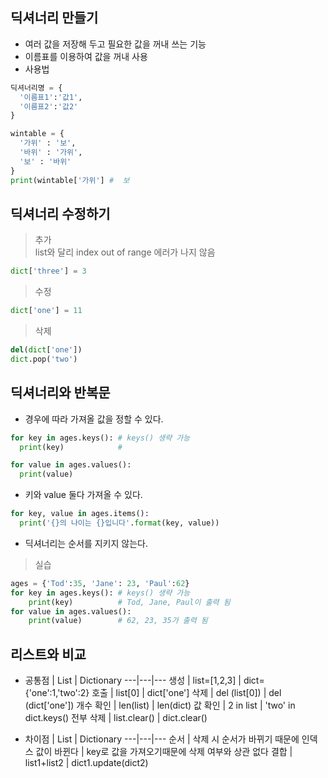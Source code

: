 ## 딕셔너리 만들기
+ 여러 값을 저장해 두고 필요한 값을 꺼내 쓰는 기능
+ 이름표를 이용하여 값을 꺼내 사용
+ 사용법
~~~ python
딕셔너리명 = {
  '이름표1':'값1',
  '이름표2':'값2'
}
~~~
~~~ python
wintable = {
  '가위' : '보',
  '바위' : '가위',
  '보' : '바위'
}
print(wintable['가위'] #  보   
~~~
 
## 딕셔너리 수정하기
> 추가  
list와 달리 index out of range 에러가 나지 않음  
```python
dict['three'] = 3
```
> 수정
```python
dict['one'] = 11
```
> 삭제
```python
del(dict['one'])
dict.pop('two')
```

## 딕셔너리와 반복문
+ 경우에 따라 가져올 값을 정할 수 있다.
```python
for key in ages.keys(): # keys() 생략 가능
  print(key)            #
```
```python
for value in ages.values():
  print(value)
```
+ 키와 value 둘다 가져올 수 있다.
```python
for key, value in ages.items():
  print('{}의 나이는 {}입니다'.format(key, value))
```
+ 딕셔너리는 순서를 지키지 않는다.
> 실습
```python
ages = {'Tod':35, 'Jane': 23, 'Paul':62}
for key in ages.keys(): # keys() 생략 가능  
    print(key)          # Tod, Jane, Paul이 출력 됨  
for value in ages.values():
    print(value)        # 62, 23, 35가 출력 됨  
```

 ## 리스트와 비교
 + 공통점
| List | Dictionary
---|---|---
생성 | list=[1,2,3] | dict={'one':1,'two':2}
호출 | list[0] | dict['one']
삭제 | del (list[0]) | del (dict['one'])
개수 확인 | len(list) | len(dict)
값 확인 | 2 in list | 'two' in dict.keys()
전부 삭제 | list.clear() | dict.clear()


 + 차이점
   | List | Dictionary
---|---|---
순서 | 삭제 시 순서가 바뀌기 때문에 인덱스 값이 바뀐다 | key로 값을 가져오기때문에 삭제 여부와 상관 없다
결합 | list1+list2 | dict1.update(dict2)
